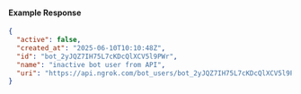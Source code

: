 <!-- Code generated for API Clients. DO NOT EDIT. -->

#### Example Response

```json
{
  "active": false,
  "created_at": "2025-06-10T10:10:48Z",
  "id": "bot_2yJQZ7IH75L7cKDcQlXCV5l9PWr",
  "name": "inactive bot user from API",
  "uri": "https://api.ngrok.com/bot_users/bot_2yJQZ7IH75L7cKDcQlXCV5l9PWr"
}
```
